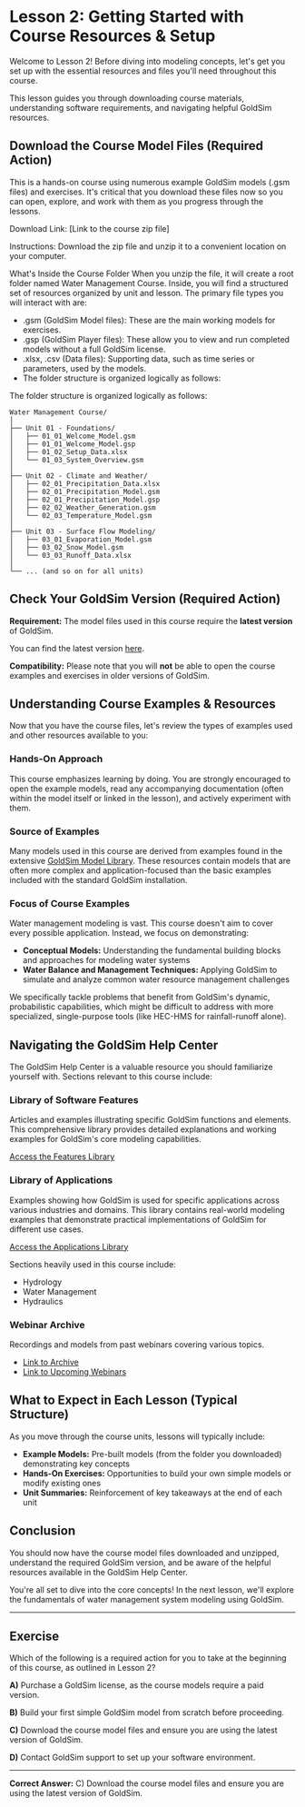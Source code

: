 # Lesson 2: Getting Started with Course Resources & Setup

Welcome to Lesson 2! Before diving into modeling concepts, let's get you set up with the essential resources and files you'll need throughout this course.

This lesson guides you through downloading course materials, understanding software requirements, and navigating helpful GoldSim resources.

## Download the Course Model Files (Required Action)
This is a hands-on course using numerous example GoldSim models (.gsm files) and exercises. It's critical that you download these files now so you can open, explore, and work with them as you progress through the lessons.

Download Link: [Link to the course zip file]

Instructions: Download the zip file and unzip it to a convenient location on your computer.

What's Inside the Course Folder
When you unzip the file, it will create a root folder named Water Management Course. Inside, you will find a structured set of resources organized by unit and lesson. The primary file types you will interact with are:

- .gsm (GoldSim Model files): These are the main working models for exercises.
- .gsp (GoldSim Player files): These allow you to view and run completed models without a full GoldSim license.
- .xlsx, .csv (Data files): Supporting data, such as time series or parameters, used by the models.
- The folder structure is organized logically as follows:

The folder structure is organized logically as follows:

```
Water Management Course/
│
├── Unit 01 - Foundations/
│   ├── 01_01_Welcome_Model.gsm
│   ├── 01_01_Welcome_Model.gsp
│   ├── 01_02_Setup_Data.xlsx
│   └── 01_03_System_Overview.gsm
│
├── Unit 02 - Climate and Weather/
│   ├── 02_01_Precipitation_Data.xlsx
│   ├── 02_01_Precipitation_Model.gsm
│   ├── 02_01_Precipitation_Model.gsp
│   ├── 02_02_Weather_Generation.gsm
│   └── 02_03_Temperature_Model.gsm
│
├── Unit 03 - Surface Flow Modeling/
│   ├── 03_01_Evaporation_Model.gsm
│   ├── 03_02_Snow_Model.gsm
│   └── 03_03_Runoff_Data.xlsx
│
└── ... (and so on for all units)
```

## Check Your GoldSim Version (Required Action)

**Requirement:** The model files used in this course require the **latest version** of GoldSim.

You can find the latest version [here](https://www.goldsim.com/Web/Customers/Downloads/GoldSim/Latest/).

**Compatibility:** Please note that you will **not** be able to open the course examples and exercises in older versions of GoldSim.

## Understanding Course Examples & Resources

Now that you have the course files, let's review the types of examples used and other resources available to you:

### Hands-On Approach
This course emphasizes learning by doing. You are strongly encouraged to open the example models, read any accompanying documentation (often within the model itself or linked in the lesson), and actively experiment with them.

### Source of Examples
Many models used in this course are derived from examples found in the extensive [GoldSim Model Library](https://www.goldsim.com/Web/Customers/Education/Library/). These resources contain models that are often more complex and application-focused than the basic examples included with the standard GoldSim installation.

### Focus of Course Examples
Water management modeling is vast. This course doesn't aim to cover every possible application. Instead, we focus on demonstrating:

- **Conceptual Models:** Understanding the fundamental building blocks and approaches for modeling water systems
- **Water Balance and Management Techniques:** Applying GoldSim to simulate and analyze common water resource management challenges

We specifically tackle problems that benefit from GoldSim's dynamic, probabilistic capabilities, which might be difficult to address with more specialized, single-purpose tools (like HEC-HMS for rainfall-runoff alone).

## Navigating the GoldSim Help Center

The GoldSim Help Center is a valuable resource you should familiarize yourself with. Sections relevant to this course include:

### Library of Software Features
Articles and examples illustrating specific GoldSim functions and elements. This comprehensive library provides detailed explanations and working examples for GoldSim's core modeling capabilities.

[Access the Features Library](https://support.goldsim.com/hc/en-us/categories/202696198-Model-Library-Features)

### Library of Applications
Examples showing how GoldSim is used for specific applications across various industries and domains. This library contains real-world modeling examples that demonstrate practical implementations of GoldSim for different use cases.

[Access the Applications Library](https://support.goldsim.com/hc/en-us/categories/115000592267-Model-Library-Applications)

Sections heavily used in this course include:
- Hydrology
- Water Management  
- Hydraulics

### Webinar Archive
Recordings and models from past webinars covering various topics.
- [Link to Archive](https://support.goldsim.com/hc/en-us/categories/202545617-Webinar-Archive)
- [Link to Upcoming Webinars](https://www.goldsim.com/Web/Customers/Education/Webinars/)

## What to Expect in Each Lesson (Typical Structure)

As you move through the course units, lessons will typically include:

- **Example Models:** Pre-built models (from the folder you downloaded) demonstrating key concepts
- **Hands-On Exercises:** Opportunities to build your own simple models or modify existing ones
- **Unit Summaries:** Reinforcement of key takeaways at the end of each unit

## Conclusion

You should now have the course model files downloaded and unzipped, understand the required GoldSim version, and be aware of the helpful resources available in the GoldSim Help Center.

You're all set to dive into the core concepts! In the next lesson, we'll explore the fundamentals of water management system modeling using GoldSim.

---

## Exercise

Which of the following is a required action for you to take at the beginning of this course, as outlined in Lesson 2?

**A)** Purchase a GoldSim license, as the course models require a paid version.

**B)** Build your first simple GoldSim model from scratch before proceeding.

**C)** Download the course model files and ensure you are using the latest version of GoldSim.

**D)** Contact GoldSim support to set up your software environment.

---

**Correct Answer:** C) Download the course model files and ensure you are using the latest version of GoldSim.